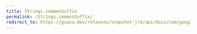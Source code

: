 ```yaml
---
title: Strings.commonSuffix
permalink: /Strings.commonSuffix/
redirect_to: https://guava.dev/releases/snapshot-jre/api/docs/com/google/common/base/Strings.html#commonSuffix-java.lang.CharSequence-java.lang.CharSequence-
---
```

